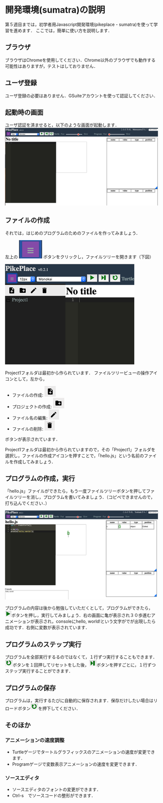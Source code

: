 # 開発環境(sumatra)の説明

第５週目までは，初学者用Javascript開発環境(pikeplace - sumatra)を使って学習を進めます．
ここでは，簡単に使い方を説明します．

## ブラウザ
ブラウザはChromeを使用してください．Chrome以外のブラウザでも動作する可能性はありますが，テストはしておりません．

## ユーザ登録
ユーザ登録の必要はありません．GSuiteアカウントを使って認証してください．

<!-- ![](img/chapter00/registration.png) -->
<!-- 初回はユーザ登録が必要です．ユーザ名は学生番号（半角で！），メールアドレスは青山メールを，パスワードは任意のものを入力してください．ユーザ名（学生番号）が間違っていると，採点されない可能性がありますので注意ください． -->

## 起動時の画面

ユーザ認証を済ませると，以下のような画面が起動します．
![](img/chapter00/opened.png)

## ファイルの作成

それでは，はじめのプログラムのためのファイルを作ってみましょう．

左上の
![](img/chapter00/openfiletreebutton.png)
ボタンをクリックし，ファイルツリーを開きます（下図）

![](img/chapter00/filetreeopened.png)

Project1フォルダは最初から作られています．
ファイルツリービューの操作アイコンとして，左から，

- ファイルの作成: ![](img/chapter00/icon_f_newfile.png)
- プロジェクトの作成: ![](img/chapter00/icon_f_newproject.png)
- ファイル名の編集: ![](img/chapter00/icon_f_edit.png)
- ファイルの削除: ![](img/chapter00/icon_f_delete.png)

ボタンが表示されています．

Project1フォルダは最初から作られていますので，その「Project1」フォルダを選択し，ファイルの作成アイコンを押すことで，「hello.js」という名前のファイルを作成してみましょう．

## プログラムの作成，実行

「hello.js」ファイルができたら，もう一度ファイルツリーボタンを押してファイルツリーを消し，プログラムを書いてみましょう．（コピペできませんので，打ち込んでください．）

![](img/chapter00/hello.png)

プログラムの内容は後から勉強していただくとして，プログラムができたら，
![](img/chapter00/icon_play.png)ボタンを押し，実行してみましょう．右の画面に亀が表示され３０歩進むアニメーションが表示され，consoleにhello, world!という文字がでが出現したら成功です．右側に変数が表示されています．

## プログラムのステップ実行

プログラムを全部実行するるのではなくて，１行ずつ実行することもできます．
![](img/chapter00/icon_reload.png)ボタンを１回押してリセットをした後，![](img/chapter00/icon_step.png)ボタンを押すごとに，１行ずつステップ実行することができます．

## プログラムの保存

プログラムは，実行するたびに自動的に保存されます．保存だけしたい場合はリロードボタン![](img/chapter00/icon_reload.png)を押下してください．

## そのほか
### アニメーションの速度調整
 - Turtleゲージでタートルグラフィックスのアニメーションの速度が変更できます．
 - Programゲージで変数表示アニメーションの速度を変更できます．

### ソースエディタ
 - ソースエディタのフォントの変更ができます．
 - Ctrl-s　でソースコードの整形ができます．

